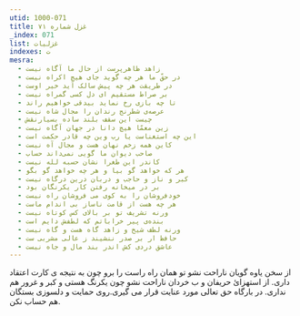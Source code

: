 ```yaml
---
utid: 1000-071
title: غزل شماره ۷۱
_index: 071
list: غزلیات
indexes: ت
mesra:
  - زاهد ظاهرپرست از حال ما آگاه نیست
  - در حقّ ما هر چه گوید جای هیچ اکراه نیست
  - در طریقت هر چه پیش سالک آید خیر اوست
  - بر صراط مستقیم ای دل کسی گمراه نیست
  - تا چه بازی رخ نماید بیدقی خواهیم راند
  - عرصه‌ی شطرنج رندان را مجال شاه نیست
  - چیست این سقف بلند ساده بسیارنقش
  - زین معمّا هیچ دانا در جهان آگاه نیست
  - این چه استغناست یا رب وین چه قادر حکمت است
  - کاین همه زخم نهان هست و مجال آه نیست
  - صاحب دیوان ما گویی نمی‌داند حساب
  - کاندر این طغرا نشان حسبه لله نیست
  - هر که خواهد گو بیا و هر چه خواهد گو بگو
  - کبر و ناز و حاجب و دربان درین درگاه نیست
  - بر در میخانه رفتن کار یکرنگان بود
  - خودفروشان را به کوی می فروشان راه نیست
  - هر چه هست از قامت ناساز بی اندام ماست
  - ورنه تشریف تو بر بالای کس کوتاه نیست
  - بنده‌ی پیر خراباتم که لطفش دایم است
  - ورنه لطف شیخ و زاهد گاه هست و گاه نیست
  - حافظ ار بر صدر ننشیند ز عالی مشربی ست
  - عاشق دردی کش اندر بند مال و جاه نیست
---
```

از سخن یاوه گویان ناراحت نشو تو همان راه راست را برو چون به نتیجه ی کارت اعتقاد داری. از استهزائ حریفان و ب خردان ناراحت نشو چون یکرنگ هستی و کبر و غرور هم نداری. در بارگاه حق تعالی مورد عنایت قرار می گیری.روی حمایت و دلسوزی بستگان هم حساب نکن.
